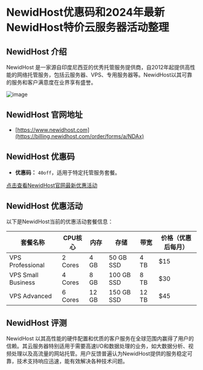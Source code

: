 # NewidHost优惠码和2024年最新NewidHost特价云服务器活动整理

## NewidHost 介绍
NewidHost 是一家源自印度尼西亚的优秀托管服务提供商，自2012年起提供高性能的网络托管服务，包括云服务器、VPS、专用服务器等。NewidHost以其可靠的服务和客户满意度在业界享有盛誉。

![image](https://github.com/hartnessu266/NewidHost/assets/167749266/bfb691bd-443a-4409-ac62-208764495df8)

## NewidHost 官网地址
- [https://www.newidhost.com](https://billing.newidhost.com/order/forms/a/NDAx)

## NewidHost 优惠码
- **优惠码：** `40off`，适用于特定托管服务套餐。

[点击查看NewidHost官网最新优惠活动](https://billing.newidhost.com/order/forms/a/NDAx)

## NewidHost 优惠活动
以下是NewidHost当前的优惠活动套餐信息：

| 套餐名称                | CPU核心  | 内存   | 存储      | 带宽 | 价格（优惠后每月） |
|----------------------|--------|-------|-----------|-----|-----------------|
| VPS Professional     | 2 Cores| 4 GB  | 50 GB SSD | 4 TB| $15             |
| VPS Small Business   | 4 Cores| 8 GB  | 100 GB SSD| 8 TB| $30             |
| VPS Advanced         | 6 Cores| 12 GB | 150 GB SSD| 12 TB| $45            |

## NewidHost 评测
NewidHost 以其高性能的硬件配置和优质的客户服务在全球范围内赢得了用户的信赖。其云服务器特别适用于需要高速I/O和数据处理的业务，如大数据分析、视频处理以及高流量的网站托管。用户反馈普遍认为NewidHost提供的服务稳定可靠，技术支持响应迅速，能有效解决各种技术问题。
